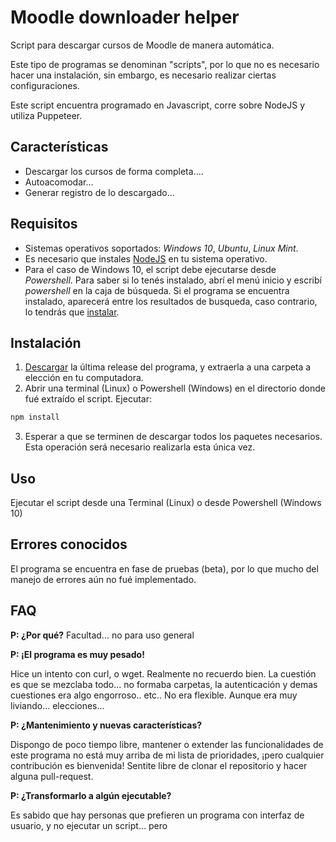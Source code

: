 # Moodle downloader helper
Script para descargar cursos de Moodle de manera automática. 

Este tipo de programas se denominan "scripts", por lo que no es necesario hacer una instalación, sin embargo, es necesario realizar ciertas configuraciones.

Este script encuentra programado en Javascript, corre sobre NodeJS y utiliza Puppeteer.

## **Características**
- Descargar los cursos de forma completa....
- Autoacomodar...
- Generar registro de lo descargado...

## Requisitos
- Sistemas operativos soportados: _Windows 10_, _Ubuntu_, _Linux Mint_.
- Es necesario que instales [NodeJS](https://nodejs.org/es/) en tu sistema operativo.
- Para el caso de Windows 10, el script debe ejecutarse desde _Powershell_. Para saber si lo tenés instalado, abrí el menú inicio y escribí _powershell_ en la caja de búsqueda. Si el programa se encuentra instalado, aparecerá entre los resultados de busqueda, caso contrario, lo tendrás que [instalar](https://answers.microsoft.com/es-es/windows/forum/all/c%C3%B3mo-instalar-powershell-en-windows-10/eafc6661-a558-4309-a7b1-5f6fa5ecb750).

## Instalación
1. [Descargar](www.google.com) la última release del programa, y extraerla a una carpeta a elección en tu computadora.
2. Abrir una terminal (Linux) o Powershell (Windows) en el directorio donde fué extraído el script. Ejecutar:
```js
npm install
```
3. Esperar a que se terminen de descargar todos los paquetes necesarios. Esta operación será necesario realizarla esta única vez.

## Uso
Ejecutar el script desde una Terminal (Linux) o desde Powershell (Windows 10)


## Errores conocidos
El programa se encuentra en fase de pruebas (beta), por lo que mucho del manejo de errores aún no fué implementado.


## FAQ
**P: ¿Por qué?**
Facultad... no para uso general

**P: ¡El programa es muy pesado!**

Hice un intento con curl, o wget. Realmente no recuerdo bien. La cuestión es que se mezclaba todo... no formaba carpetas, la autenticación y demas cuestiones era algo engorroso.. etc.. No era flexible. Aunque era muy liviando... elecciones...

**P: ¿Mantenimiento y nuevas características?**

Dispongo de poco tiempo libre, mantener o extender las funcionalidades de este programa no está muy arriba de mi lista de prioridades, ¡pero cualquier contribución es bienvenida! Sentite libre de clonar el repositorio y hacer alguna pull-request.

**P: ¿Transformarlo a algún ejecutable?**

Es sabido que hay personas que prefieren un programa con interfaz de usuario, y no ejecutar un script... pero
